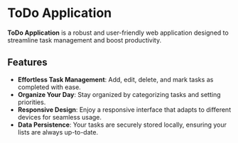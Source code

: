 # ToDo Application

**ToDo Application** is a robust and user-friendly web application designed to streamline task management and boost productivity.

## Features

- **Effortless Task Management**: Add, edit, delete, and mark tasks as completed with ease.
- **Organize Your Day**: Stay organized by categorizing tasks and setting priorities.
- **Responsive Design**: Enjoy a responsive interface that adapts to different devices for seamless usage.
- **Data Persistence**: Your tasks are securely stored locally, ensuring your lists are always up-to-date.


